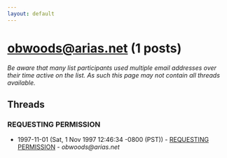 ```yaml
---
layout: default
---
```


# obwoods@arias.net (1 posts)

_Be aware that many list participants used multiple email addresses over their time active on the list. As such this page may not contain all threads available._

## Threads

### REQUESTING PERMISSION
+ 1997-11-01 (Sat, 1 Nov 1997 12:46:34 -0800 (PST)) - [REQUESTING PERMISSION](/archive/1997/11/58f420ca8920bfb318f46cf7c0f5ed77d6cb8e4a5af7a33b3d658deab59899de) - _obwoods@arias.net_

